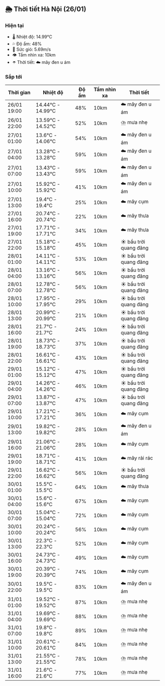 ## 🌦️ Thời tiết Hà Nội (26/01)

### Hiện tại

- 🌡️ Nhiệt độ: 14.99℃
- 💦 Độ ẩm: 48%
- 💨 Sức gió: 5.69m/s
- 👁️ Tầm nhìn xa: 10km
- ☂️ Thời tiết: ☁️ mây đen u ám

### Sắp tới

| Thời gian | Nhiệt độ | Độ ẩm | Tầm nhìn xa | Thời tiết |
| --- | --- | --- | --- | --- |
| 26/01 19:00 | 14.44℃ - 14.99℃ | 48% | 10km | ☁️ mây đen u ám |
| 26/01 22:00 | 13.59℃ - 14.52℃ | 52% | 10km | ⛈️ mưa nhẹ |
| 27/01 01:00 | 13.6℃ - 14.06℃ | 54% | 10km | ☁️ mây đen u ám |
| 27/01 04:00 | 13.28℃ - 13.28℃ | 59% | 10km | ☁️ mây đen u ám |
| 27/01 07:00 | 13.43℃ - 13.43℃ | 59% | 10km | ☁️ mây đen u ám |
| 27/01 10:00 | 15.92℃ - 15.92℃ | 41% | 10km | ☁️ mây đen u ám |
| 27/01 13:00 | 19.4℃ - 19.4℃ | 25% | 10km | ☁️ mây cụm |
| 27/01 16:00 | 20.74℃ - 20.74℃ | 22% | 10km | ☁️ mây thưa |
| 27/01 19:00 | 17.71℃ - 17.71℃ | 34% | 10km | ☁️ mây thưa |
| 27/01 22:00 | 15.18℃ - 15.18℃ | 45% | 10km | ☀️ bầu trời quang đãng |
| 28/01 01:00 | 14.11℃ - 14.11℃ | 53% | 10km | ☀️ bầu trời quang đãng |
| 28/01 04:00 | 13.16℃ - 13.16℃ | 56% | 10km | ☀️ bầu trời quang đãng |
| 28/01 07:00 | 12.78℃ - 12.78℃ | 56% | 10km | ☀️ bầu trời quang đãng |
| 28/01 10:00 | 17.95℃ - 17.95℃ | 29% | 10km | ☀️ bầu trời quang đãng |
| 28/01 13:00 | 20.99℃ - 20.99℃ | 21% | 10km | ☀️ bầu trời quang đãng |
| 28/01 16:00 | 21.7℃ - 21.7℃ | 24% | 10km | ☀️ bầu trời quang đãng |
| 28/01 19:00 | 18.73℃ - 18.73℃ | 37% | 10km | ☀️ bầu trời quang đãng |
| 28/01 22:00 | 16.61℃ - 16.61℃ | 43% | 10km | ☀️ bầu trời quang đãng |
| 29/01 01:00 | 15.12℃ - 15.12℃ | 47% | 10km | ☀️ bầu trời quang đãng |
| 29/01 04:00 | 14.26℃ - 14.26℃ | 46% | 10km | ☀️ bầu trời quang đãng |
| 29/01 07:00 | 13.87℃ - 13.87℃ | 47% | 10km | ☀️ bầu trời quang đãng |
| 29/01 10:00 | 17.21℃ - 17.21℃ | 36% | 10km | ☁️ mây cụm |
| 29/01 13:00 | 19.82℃ - 19.82℃ | 28% | 10km | ☁️ mây đen u ám |
| 29/01 16:00 | 21.06℃ - 21.06℃ | 28% | 10km | ☁️ mây cụm |
| 29/01 19:00 | 18.71℃ - 18.71℃ | 41% | 10km | ☁️ mây rải rác |
| 29/01 22:00 | 16.62℃ - 16.62℃ | 56% | 10km | ☀️ bầu trời quang đãng |
| 30/01 01:00 | 15.5℃ - 15.5℃ | 64% | 10km | ☁️ mây thưa |
| 30/01 04:00 | 15.6℃ - 15.6℃ | 67% | 10km | ☁️ mây cụm |
| 30/01 07:00 | 15.04℃ - 15.04℃ | 72% | 10km | ☁️ mây cụm |
| 30/01 10:00 | 20.24℃ - 20.24℃ | 56% | 10km | ☁️ mây cụm |
| 30/01 13:00 | 22.3℃ - 22.3℃ | 52% | 10km | ☁️ mây cụm |
| 30/01 16:00 | 24.73℃ - 24.73℃ | 49% | 10km | ☁️ mây cụm |
| 30/01 19:00 | 20.39℃ - 20.39℃ | 74% | 10km | ☁️ mây cụm |
| 30/01 22:00 | 19.5℃ - 19.5℃ | 83% | 10km | ☁️ mây đen u ám |
| 31/01 01:00 | 19.52℃ - 19.52℃ | 87% | 10km | ⛈️ mưa nhẹ |
| 31/01 04:00 | 19.69℃ - 19.69℃ | 88% | 10km | ⛈️ mưa nhẹ |
| 31/01 07:00 | 19.8℃ - 19.8℃ | 89% | 10km | ⛈️ mưa nhẹ |
| 31/01 10:00 | 20.61℃ - 20.61℃ | 84% | 10km | ⛈️ mưa nhẹ |
| 31/01 13:00 | 21.55℃ - 21.55℃ | 78% | 10km | ⛈️ mưa nhẹ |
| 31/01 16:00 | 21.6℃ - 21.6℃ | 77% | 10km | ⛈️ mưa nhẹ |
